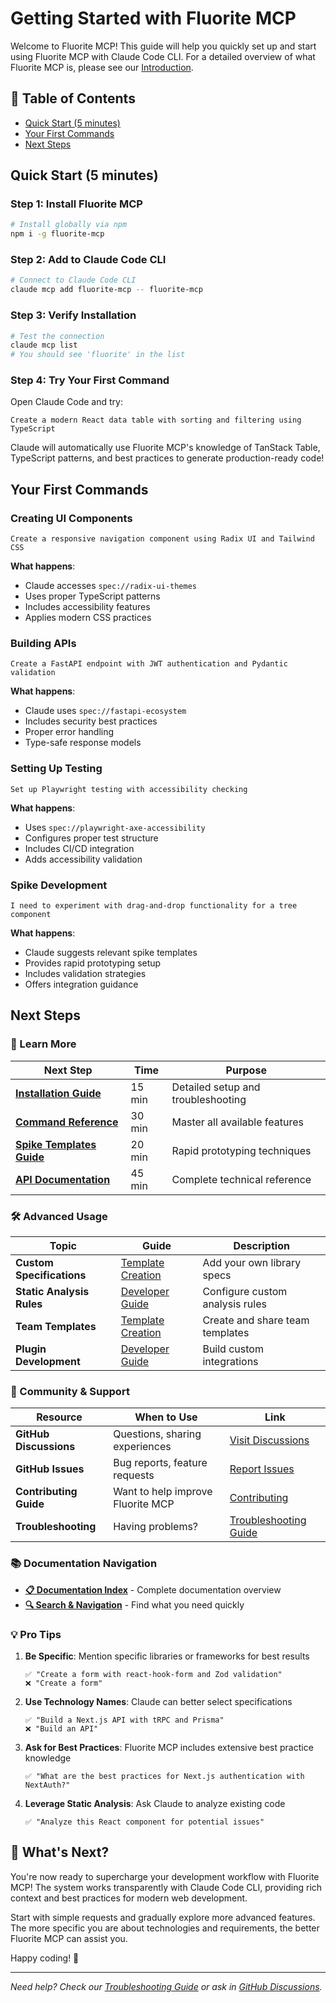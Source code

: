 # Getting Started with Fluorite MCP

Welcome to Fluorite MCP! This guide will help you quickly set up and start using Fluorite MCP with Claude Code CLI. For a detailed overview of what Fluorite MCP is, please see our [Introduction](./introduction.md).

## 📖 Table of Contents

- [Quick Start (5 minutes)](#quick-start-5-minutes)
- [Your First Commands](#your-first-commands)
- [Next Steps](#next-steps)

## Quick Start (5 minutes)

### Step 1: Install Fluorite MCP

```bash
# Install globally via npm
npm i -g fluorite-mcp
```

### Step 2: Add to Claude Code CLI

```bash
# Connect to Claude Code CLI
claude mcp add fluorite-mcp -- fluorite-mcp
```

### Step 3: Verify Installation

```bash
# Test the connection
claude mcp list
# You should see 'fluorite' in the list
```

### Step 4: Try Your First Command

Open Claude Code and try:

```
Create a modern React data table with sorting and filtering using TypeScript
```

Claude will automatically use Fluorite MCP's knowledge of TanStack Table, TypeScript patterns, and best practices to generate production-ready code!

## Your First Commands

### Creating UI Components

```
Create a responsive navigation component using Radix UI and Tailwind CSS
```

**What happens**:
- Claude accesses `spec://radix-ui-themes`
- Uses proper TypeScript patterns
- Includes accessibility features
- Applies modern CSS practices

### Building APIs

```
Create a FastAPI endpoint with JWT authentication and Pydantic validation
```

**What happens**:
- Claude uses `spec://fastapi-ecosystem`
- Includes security best practices
- Proper error handling
- Type-safe response models

### Setting Up Testing

```
Set up Playwright testing with accessibility checking
```

**What happens**:
- Uses `spec://playwright-axe-accessibility`
- Configures proper test structure
- Includes CI/CD integration
- Adds accessibility validation

### Spike Development

```
I need to experiment with drag-and-drop functionality for a tree component
```

**What happens**:
- Claude suggests relevant spike templates
- Provides rapid prototyping setup
- Includes validation strategies
- Offers integration guidance

## Next Steps

### 📖 Learn More

| Next Step | Time | Purpose |
|-----------|------|---------|
| **[Installation Guide](./installation.md)** | 15 min | Detailed setup and troubleshooting |
| **[Command Reference](./commands.md)** | 30 min | Master all available features |
| **[Spike Templates Guide](./spike-templates.md)** | 20 min | Rapid prototyping techniques |
| **[API Documentation](../API.md)** | 45 min | Complete technical reference |

### 🛠️ Advanced Usage

| Topic | Guide | Description |
|-------|-------|-------------|
| **Custom Specifications** | [Template Creation](./template-creation.md#library-specification-creation) | Add your own library specs |
| **Static Analysis Rules** | [Developer Guide](./developer.md#creating-custom-specifications) | Configure custom analysis rules |
| **Team Templates** | [Template Creation](./template-creation.md#team-distribution) | Create and share team templates |
| **Plugin Development** | [Developer Guide](./developer.md#plugin-development) | Build custom integrations |

### 🤝 Community & Support

| Resource | When to Use | Link |
|----------|-------------|------|
| **GitHub Discussions** | Questions, sharing experiences | [Visit Discussions](https://github.com/kotsutsumi/fluorite-mcp/discussions) |
| **GitHub Issues** | Bug reports, feature requests | [Report Issues](https://github.com/kotsutsumi/fluorite-mcp/issues) |
| **Contributing Guide** | Want to help improve Fluorite MCP | [Contributing](../CONTRIBUTING.md) |
| **Troubleshooting** | Having problems? | [Troubleshooting Guide](./troubleshooting.md) |

### 📚 Documentation Navigation

- **[📋 Documentation Index](./README.md)** - Complete documentation overview
- **[🔍 Search & Navigation](./README.md#quick-navigation)** - Find what you need quickly

### 💡 Pro Tips

1. **Be Specific**: Mention specific libraries or frameworks for best results
   ```
   ✅ "Create a form with react-hook-form and Zod validation"
   ❌ "Create a form"
   ```

2. **Use Technology Names**: Claude can better select specifications
   ```
   ✅ "Build a Next.js API with tRPC and Prisma"
   ❌ "Build an API"
   ```

3. **Ask for Best Practices**: Fluorite MCP includes extensive best practice knowledge
   ```
   ✅ "What are the best practices for Next.js authentication with NextAuth?"
   ```

4. **Leverage Static Analysis**: Ask Claude to analyze existing code
   ```
   ✅ "Analyze this React component for potential issues"
   ```

## 🚀 What's Next?

You're now ready to supercharge your development workflow with Fluorite MCP! The system works transparently with Claude Code CLI, providing rich context and best practices for modern web development.

Start with simple requests and gradually explore more advanced features. The more specific you are about technologies and requirements, the better Fluorite MCP can assist you.

Happy coding! 🎉

---

*Need help? Check our [Troubleshooting Guide](./troubleshooting.md) or ask in [GitHub Discussions](https://github.com/kotsutsumi/fluorite-mcp/discussions).*